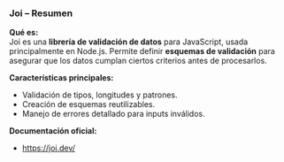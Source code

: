 ### **Joi – Resumen**

**Qué es:**  
Joi es una **librería de validación de datos** para JavaScript, usada principalmente en Node.js. Permite definir **esquemas de validación** para asegurar que los datos cumplan ciertos criterios antes de procesarlos.

**Características principales:**

- Validación de tipos, longitudes y patrones.
- Creación de esquemas reutilizables.
- Manejo de errores detallado para inputs inválidos.

**Documentación oficial:**
- https://joi.dev/